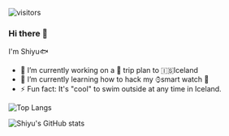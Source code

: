 ![visitors](https://visitor-badge.laobi.icu/badge?page_id=shiyuw09)

### Hi there 👋

<!--
**shiyuw09/shiyuw09** is a ✨ _special_ ✨ repository because its `README.md` (this file) appears on your GitHub profile.

Here are some ideas to get you started:

- 🔭 I’m currently working on ...
- 🌱 I’m currently learning ...
- 👯 I’m looking to collaborate on ...
- 🤔 I’m looking for help with ...
- 💬 Ask me about ...
- 📫 How to reach me: ...
- 😄 Pronouns: ...
- ⚡ Fun fact: ...
-->

I'm Shiyu🐟
- 🔭 I’m currently working on a 🚗 trip plan to 🇮🇸Iceland
- 🌱 I’m currently learning how to hack my ⌚︎smart watch 👀
- ⚡ Fun fact:  It's "cool" to swim outside at any time in Iceland.

![Top Langs](https://github-readme-stats-shiyuw09.vercel.app/api/top-langs/?username=shiyuw09&layout=compact)

![Shiyu's GitHub stats](https://github-readme-stats-shiyuw09.vercel.app/api?username=shiyuw09&show_icons=true)

